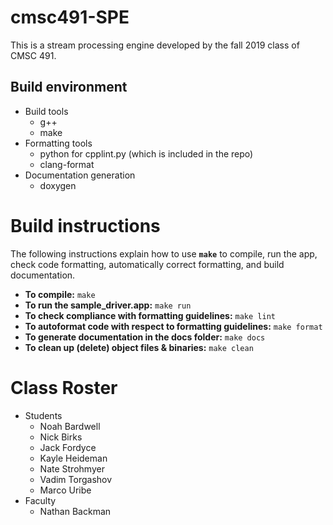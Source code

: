 # cmsc491-SPE
This is a stream processing engine developed by the fall 2019 class of CMSC 491.

## Build environment
  * Build tools
    * g++
    * make
  * Formatting tools
    * python for cpplint.py (which is included in the repo)
    * clang-format
  * Documentation generation
    * doxygen

# Build instructions
The following instructions explain how to use **```make```** to compile, run the app, check code formatting, automatically correct formatting, and build documentation.
  * **To compile:** ```make```
  * **To run the sample_driver.app:** ```make run```
  * **To check compliance with formatting guidelines:** ```make lint```
  * **To autoformat code with respect to formatting guidelines:** ```make format```
  * **To generate documentation in the docs folder:** ```make docs```
  * **To clean up (delete) object files & binaries:** ```make clean```

# Class Roster
  * Students
    * Noah Bardwell
    * Nick Birks
    * Jack Fordyce
    * Kayle Heideman
    * Nate Strohmyer
    * Vadim Torgashov
    * Marco Uribe
  * Faculty
    * Nathan Backman
